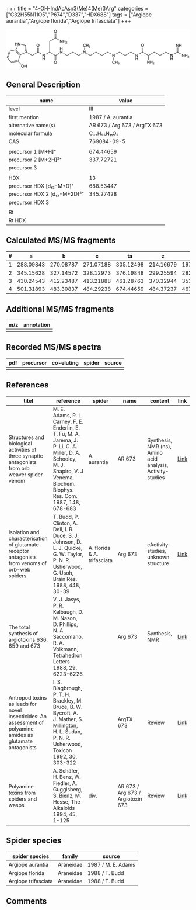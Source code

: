 +++
title = "4-OH-IndAcAsn3(Me)4(Me)3Arg"
categories = ["C32H55N11O5","P674","D337","HDX688"]
tags = ["Argiope aurantia","Argiope florida","Argiope trifasciata"]
+++

![](/img/4-OH-IndAcAsn3(Me)4(Me)3Arg.png)

## General Description

| name                         | value               |
|------------------------------|---------------------|
| level                        | III                 |
| first mention                | 1987 / A. aurantia  |
| alternative name(s)          | AR 673 / Arg 673 / ArgTX 673 |
| molecular formula            | C₃₂H₅₅N₁₁O₅         |
| CAS                          | 769084-09-5         |
|                              |                     |
| precursor 1 [M+H]⁺           | 674.44659           |
| precursor 2 [M+2H]²⁺         | 337.72721           |
| precursor 3                  |                     |
|                              |                     |
| HDX                          | 13                  |
| precursor HDX   [d₁₃-M+D]⁺   | 688.53447           |
| precursor HDX 2 [d₁₃-M+2D]²⁺ | 345.27428           |
| precursor HDX 3              |                     |
|                              |                     |
| Rt                           |                     |
| Rt HDX                       |                     |

## Calculated MS/MS fragments

| # | a         | b         | c         | ta        | z         | y         | tz        |
|---|-----------|-----------|-----------|-----------|-----------|-----------|-----------|
| 1 | 288.09843 | 270.08787 | 271.07188 | 305.12498 | 214.16679 | 197.14024 | 245.20899 |
| 2 | 345.15628 | 327.14572 | 328.12973 | 376.19848 | 299.25594 | 282.22939 | 330.29814 |
| 3 | 430.24543 | 412.23487 | 413.21888 | 461.28763 | 370.32944 | 353.30289 | 387.35599 |
| 4 | 501.31893 | 483.30837 | 484.29238 | 674.44659 | 484.37237 | 467.34582 | 501.39892 |

## Additional MS/MS fragments

| m/z       | annotation |
|-----------|------------|
|           |            |

## Recorded MS/MS spectra

| pdf | precursor | co-eluting | spider    | source                              |
|-----|-----------|------------|-----------|-------------------------------------|
|     |           |            |           |                                     |

## References

| titel                                                                                                       | reference                                                                                                                                                                             | spider                      | name                              | content                                                    | link                                                                        |
|-------------------------------------------------------------------------------------------------------------|---------------------------------------------------------------------------------------------------------------------------------------------------------------------------------------|-----------------------------|-----------------------------------|------------------------------------------------------------|-----------------------------------------------------------------------------|
| Structures and biological activities of three synaptic antagonists from orb weaver spider venom             | M. E. Adams, R. L. Carney, F. E. Enderlin, E. T. Fu, M. A. Jarema, J. P. Li, C. A. Miller, D. A. Schooley, M. J. Shapiro, V. J Venema, Biochem. Biophys. Res. Com. 1987, 148, 678-683 | A. aurantia                 | AR 673                            | Synthesis, NMR (ns), Amino acid analysis, Activity-studies | [Link](https://www.sciencedirect.com/science/article/pii/0006291X87909302)  |
| Isolation and characterisation of glutamate receptor antagonists from venoms of orb-web spiders             | T. Budd, P. Clinton, A. Dell, I. R. Duce, S. J. Johnson, D. L. J. Quicke, G. W. Taylor, P. N. R. Usherwood, G. Usoh, Brain Res. 1988, 448, 30-39                                      | A. florida & A. trifasciata | Arg 673                           | cActivity-studies, unknown structure                       | [Link](https://www.sciencedirect.com/science/article/pii/0006899388910980)  |
| The total synthesis of argiotoxins 636, 659 and 673                                                         | V. J. Jasys, P. R. Kelbaugh, D. M. Nason, D. Phillips, N. A. Saccomano, R. A. Volkmann, Tetrahedron Letters 1988, 29, 6223-6226                                                       |                             | Arg 673                           | Synthesis, NMR                                             | [Link](https://www.sciencedirect.com/science/article/pii/S0040403900823102) |
| Antropod toxins as leads for novel insecticides: An assessment of polyamine amides as glutamate antagonists | I. S. Blagbrough, P. T. H. Brackley, M. Bruce, B. W. Bycroft, A. J. Mather, S. Millington, H. L. Sudan, P. N. R. Usherwood, Toxicon 1992, 30, 303-322                                 |                             | ArgTX 673                         | Review                                                     | [Link](https://www.sciencedirect.com/science/article/pii/0041010192908712)  |
| Polyamine toxins from spiders and wasps                                                                     | A. Schäfer, H. Benz, W. Fiedler, A. Guggisberg, S. Bienz, M. Hesse, The Alkaloids 1994, 45, 1-125                                                                                     | div.                        | AR 673 / Arg 673 / Argiotoxin 673 | Review                                                     | [Link](https://www.sciencedirect.com/science/article/pii/S009995980860276X) |

## Spider species

| spider species      | family    | source             |
|---------------------|-----------|--------------------|
| Argiope aurantia    | Araneidae | 1987 / M. E. Adams |
| Argiope florida     | Araneidae | 1988 / T. Budd     |
| Argiope trifasciata | Araneidae | 1988 / T. Budd     |

## Comments